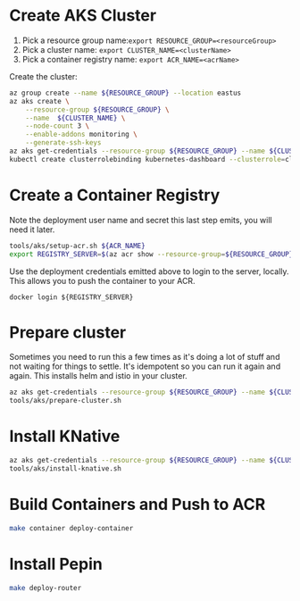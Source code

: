 # Create AKS Cluster

1. Pick a resource group name:`export RESOURCE_GROUP=<resourceGroup>`
1. Pick a cluster name: `export CLUSTER_NAME=<clusterName>`
1. Pick a container registry name: `export ACR_NAME=<acrName>`

Create the cluster:
```bash
az group create --name ${RESOURCE_GROUP} --location eastus
az aks create \
    --resource-group ${RESOURCE_GROUP} \
    --name  ${CLUSTER_NAME} \
    --node-count 3 \
    --enable-addons monitoring \
    --generate-ssh-keys
az aks get-credentials --resource-group ${RESOURCE_GROUP} --name ${CLUSTER_NAME} --admin
kubectl create clusterrolebinding kubernetes-dashboard --clusterrole=cluster-admin --serviceaccount=kube-system:kubernetes-dashboard
```

# Create a Container Registry
Note the deployment user name and secret this last step emits, you will need it later.
```bash
tools/aks/setup-acr.sh ${ACR_NAME}
export REGISTRY_SERVER=$(az acr show --resource-group=${RESOURCE_GROUP} --name=${ACR_NAME} --query 'loginServer' --output tsv)
```

Use the deployment credentials emitted above to login to the server, locally. This allows you to push the container to your ACR.
```
docker login ${REGISTRY_SERVER}
```

# Prepare cluster
Sometimes you need to run this a few times as it's doing a lot of stuff and not waiting for things to settle. It's idempotent so you can run it again and again.
This installs helm and istio in your cluster.
```bash
az aks get-credentials --resource-group ${RESOURCE_GROUP} --name ${CLUSTER_NAME} --admin
tools/aks/prepare-cluster.sh
```

# Install KNative
```bash
az aks get-credentials --resource-group ${RESOURCE_GROUP} --name ${CLUSTER_NAME} --admin
tools/aks/install-knative.sh
```

# Build Containers and Push to ACR
```bash
make container deploy-container
```

# Install Pepin
```bash
make deploy-router
```